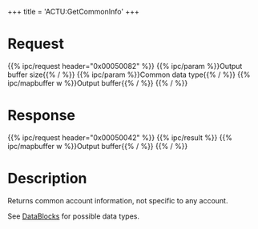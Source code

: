 +++
title = 'ACTU:GetCommonInfo'
+++

# Request

{{% ipc/request header="0x00050082" %}}
{{% ipc/param %}}Output buffer size{{% / %}}
{{% ipc/param %}}Common data type{{% / %}}
{{% ipc/mapbuffer w %}}Output buffer{{% / %}}
{{% / %}}

# Response

{{% ipc/request header="0x00050042" %}}
{{% ipc/result %}}
{{% ipc/mapbuffer w %}}Output buffer{{% / %}}
{{% / %}}

# Description

Returns common account information, not specific to any account.

See [DataBlocks](ACT_Services#datablocks "wikilink") for possible data types.
